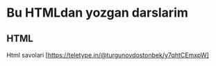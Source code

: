 # Bu HTMLdan yozgan darslarim

## HTML

Html savolari [https://teletype.in/@turgunovdostonbek/y7qhtCEmxpW]
